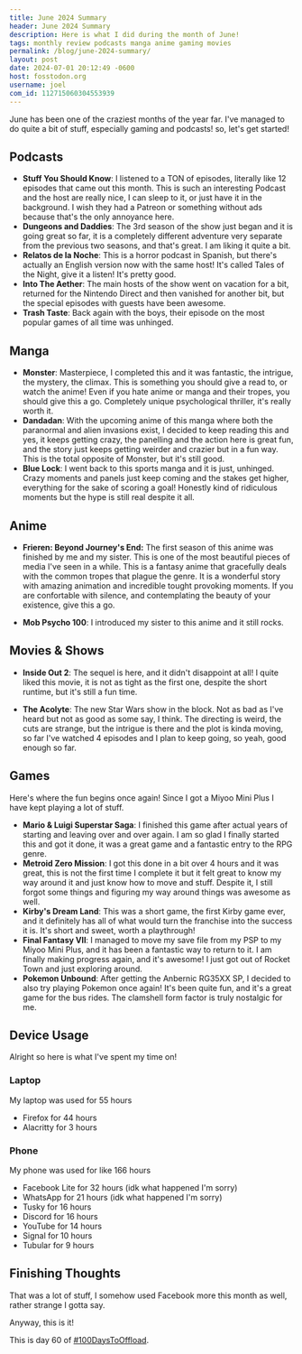```yaml
---
title: June 2024 Summary
header: June 2024 Summary
description: Here is what I did during the month of June!
tags: monthly review podcasts manga anime gaming movies
permalink: /blog/june-2024-summary/
layout: post
date: 2024-07-01 20:12:49 -0600
host: fosstodon.org
username: joel
com_id: 112715060304553939
---
```


June has been one of the craziest months of the year far. I've managed to do quite a bit of stuff, especially gaming and podcasts! so, let's get started!

## Podcasts

- __Stuff You Should Know__: I listened to a TON of episodes, literally like 12 episodes that came out this month. This is such an interesting Podcast and the host are really nice, I can sleep to it, or just have it in the background. I wish they had a Patreon or something without ads because that's the only annoyance here.
- __Dungeons and Daddies__: The 3rd season of the show just began and it is going great so far, it is a completely different adventure very separate from the previous two seasons, and that's great. I am liking it quite a bit.
- __Relatos de la Noche__: This is a horror podcast in Spanish, but there's actually an English version now with the same host! It's called Tales of the Night, give it a listen! It's pretty good.
- __Into The Aether__: The main hosts of the show went on vacation for a bit, returned for the Nintendo Direct and then vanished for another bit, but the special episodes with guests have been awesome.
- __Trash Taste__: Back again with the boys, their episode on the most popular games of all time was unhinged.

## Manga

- __Monster__: Masterpiece, I completed this and it was fantastic, the intrigue, the mystery, the climax. This is something you should give a read to, or watch the anime! Even if you hate anime or manga and their tropes, you should give this a go. Completely unique psychological thriller, it's really worth it.
- __Dandadan__: With the upcoming anime of this manga where both the paranormal and alien invasions exist, I decided to keep reading this and yes, it keeps getting crazy, the panelling and the action here is great fun, and the story just keeps getting weirder and crazier but in a fun way. This is the total opposite of Monster, but it's still good.
- __Blue Lock__: I went back to this sports manga and it is just, unhinged. Crazy moments and panels just keep coming and the stakes get higher, everything for the sake of scoring a goal! Honestly kind of ridiculous moments but the hype is still real despite it all.


## Anime

- __Frieren: Beyond Journey's End:__ The first season of this anime was finished by me and my sister. This is one of the most beautiful pieces of media I've seen in a while. This is a fantasy anime that gracefully deals with the common tropes that plague the genre. It is a wonderful story with amazing animation and incredible tought provoking moments. If you are confortable with silence, and contemplating the beauty of your existence, give this a go.

- __Mob Psycho 100__: I introduced my sister to this anime and it still rocks.

## Movies & Shows

- __Inside Out 2__: The sequel is here, and it didn't disappoint at all! I quite liked this movie, it is not as tight as the first one, despite the short runtime, but it's still a fun time.

- __The Acolyte__: The new Star Wars show in the block. Not as bad as I've heard but not as good as some say, I think. The directing is weird, the cuts are strange, but the intrigue is there and the plot is kinda moving, so far I've watched 4 episodes and I plan to keep going, so yeah, good enough so far.

## Games

Here's where the fun begins once again! Since I got a Miyoo Mini Plus I have kept playing a lot of stuff.

- __Mario & Luigi Superstar Saga__: I finished this game after actual years of starting and leaving over and over again. I am so glad I finally started this and got it done, it was a great game and a fantastic entry to the RPG genre.
- __Metroid Zero Mission__: I got this done in a bit over 4 hours and it was great, this is not the first time I complete it but it felt great to know my way around it and just know how to move and stuff. Despite it, I still forgot some things and figuring my way around things was awesome as well.
- __Kirby's Dream Land__: This was a short game, the first Kirby game ever, and it definitely has all of what would turn the franchise into the success it is. It's short and sweet, worth a playthrough!
- __Final Fantasy VII__: I managed to move my save file from my PSP to my Miyoo Mini Plus, and it has been a fantastic way to return to it. I am finally making progress again, and it's awesome! I just got out of Rocket Town and just exploring around.
- __Pokemon Unbound__: After getting the Anbernic RG35XX SP, I decided to also try playing Pokemon once again! It's been quite fun, and it's a great game for the bus rides. The clamshell form factor is truly nostalgic for me.

## Device Usage

Alright so here is what I've spent my time on!

### Laptop

My laptop was used for 55 hours

- Firefox for 44 hours
- Alacritty for 3 hours

### Phone

My phone was used for like 166 hours

- Facebook Lite for 32 hours (idk what happened I'm sorry)
- WhatsApp for 21 hours (idk what happened I'm sorry)
- Tusky for 16 hours
- Discord for 16 hours
- YouTube for 14 hours
- Signal for 10 hours
- Tubular for 9 hours

## Finishing Thoughts

That was a lot of stuff, I somehow used Facebook more this month as well, rather strange I gotta say.

Anyway, this is it!

This is day 60 of [#100DaysToOffload](https://100daystooffload.com).
